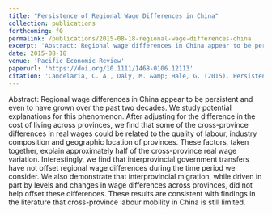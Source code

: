 ```yaml
---
title: "Persistence of Regional Wage Differences in China"
collection: publications
forthcoming: f0
permalink: /publications/2015-08-18-regional-wage-differences-china
excerpt: 'Abstract: Regional wage differences in China appear to be persistent and even to have grown over the past two decades. We study potential explanations for this phenomenon. After adjusting for the difference in the cost of living across provinces, we find that some of the cross-province differences in real wages could be related to the quality of labour, industry composition and geographic location of provinces. These factors, taken together, explain approximately half of the cross-province real wage variation. Interestingly, we find that interprovincial government transfers have not offset regional wage differences during the time period we consider. We also demonstrate that interprovincial migration, while driven in part by levels and changes in wage differences across provinces, did not help offset these differences. These results are consistent with findings in the literature that cross-province labour mobility in China is still limited.'
date: 2015-08-18
venue: 'Pacific Economic Review'
paperurl: 'https://doi.org/10.1111/1468-0106.12113'
citation: 'Candelaria, C. A., Daly, M. &amp; Hale, G. (2015). Persistence of Regional Wage Differences in China. <i>Pacific Economic Review</i>. <i>20</i>(3), 365-387.'
---
```

Abstract: Regional wage differences in China appear to be persistent and even to have grown over the past two decades. We study potential explanations for this phenomenon. After adjusting for the difference in the cost of living across provinces, we find that some of the cross-province differences in real wages could be related to the quality of labour, industry composition and geographic location of provinces. These factors, taken together, explain approximately half of the cross-province real wage variation. Interestingly, we find that interprovincial government transfers have not offset regional wage differences during the time period we consider. We also demonstrate that interprovincial migration, while driven in part by levels and changes in wage differences across provinces, did not help offset these differences. These results are consistent with findings in the literature that cross-province labour mobility in China is still limited.
